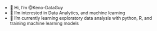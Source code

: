 - 👋 Hi, I’m @Keno-DataGuy
- 👀 I’m interested in Data Analytics, and machine learning
- 🌱 I’m currently learning exploratory data analysis with python, R, and training machine learning models


<!---
Keno-DataGuy/Keno-DataGuy is a ✨ special ✨ repository because its `README.md` (this file) appears on your GitHub profile.
You can click the Preview link to take a look at your changes.
--->
